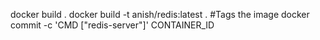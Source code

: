 docker build . 
docker build -t anish/redis:latest . #Tags the image
docker commit -c 'CMD ["redis-server"]' CONTAINER_ID